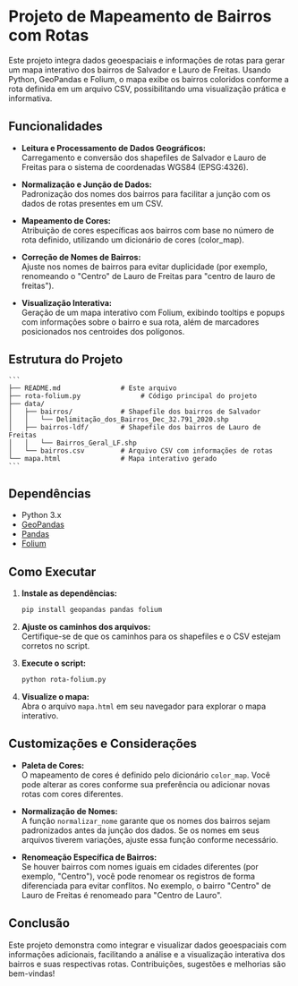# Projeto de Mapeamento de Bairros com Rotas

Este projeto integra dados geoespaciais e informações de rotas para gerar um mapa interativo dos bairros de Salvador e Lauro de Freitas. Usando Python, GeoPandas e Folium, o mapa exibe os bairros coloridos conforme a rota definida em um arquivo CSV, possibilitando uma visualização prática e informativa.

## Funcionalidades

-   **Leitura e Processamento de Dados Geográficos:**  
    Carregamento e conversão dos shapefiles de Salvador e Lauro de Freitas para o sistema de coordenadas WGS84 (EPSG:4326).

-   **Normalização e Junção de Dados:**  
    Padronização dos nomes dos bairros para facilitar a junção com os dados de rotas presentes em um CSV.

-   **Mapeamento de Cores:**  
    Atribuição de cores específicas aos bairros com base no número de rota definido, utilizando um dicionário de cores (color_map).

-   **Correção de Nomes de Bairros:**  
    Ajuste nos nomes de bairros para evitar duplicidade (por exemplo, renomeando o "Centro" de Lauro de Freitas para "centro de lauro de freitas").

-   **Visualização Interativa:**  
    Geração de um mapa interativo com Folium, exibindo tooltips e popups com informações sobre o bairro e sua rota, além de marcadores posicionados nos centroides dos polígonos.

## Estrutura do Projeto

    ```
    ├── README.md               # Este arquivo
    ├── rota-folium.py               # Código principal do projeto
    ├── data/
    │   ├── bairros/            # Shapefile dos bairros de Salvador
    │   │   └── Delimitação_dos_Bairros_Dec_32.791_2020.shp
    │   ├── bairros-ldf/        # Shapefile dos bairros de Lauro de Freitas
    │   │   └── Bairros_Geral_LF.shp
    │   └── bairros.csv         # Arquivo CSV com informações de rotas
    └── mapa.html               # Mapa interativo gerado
    ```

## Dependências

-   Python 3.x
-   [GeoPandas](https://geopandas.org/)
-   [Pandas](https://pandas.pydata.org/)
-   [Folium](https://python-visualization.github.io/folium/)

## Como Executar

1. **Instale as dependências:**

    ```bash
    pip install geopandas pandas folium
    ```

2. **Ajuste os caminhos dos arquivos:**  
   Certifique-se de que os caminhos para os shapefiles e o CSV estejam corretos no script.

3. **Execute o script:**

    ```bash
    python rota-folium.py
    ```

4. **Visualize o mapa:**  
   Abra o arquivo `mapa.html` em seu navegador para explorar o mapa interativo.

## Customizações e Considerações

-   **Paleta de Cores:**  
    O mapeamento de cores é definido pelo dicionário `color_map`. Você pode alterar as cores conforme sua preferência ou adicionar novas rotas com cores diferentes.

-   **Normalização de Nomes:**  
    A função `normalizar_nome` garante que os nomes dos bairros sejam padronizados antes da junção dos dados. Se os nomes em seus arquivos tiverem variações, ajuste essa função conforme necessário.

-   **Renomeação Específica de Bairros:**  
    Se houver bairros com nomes iguais em cidades diferentes (por exemplo, "Centro"), você pode renomear os registros de forma diferenciada para evitar conflitos. No exemplo, o bairro "Centro" de Lauro de Freitas é renomeado para "Centro de Lauro".

## Conclusão

Este projeto demonstra como integrar e visualizar dados geoespaciais com informações adicionais, facilitando a análise e a visualização interativa dos bairros e suas respectivas rotas. Contribuições, sugestões e melhorias são bem-vindas!
